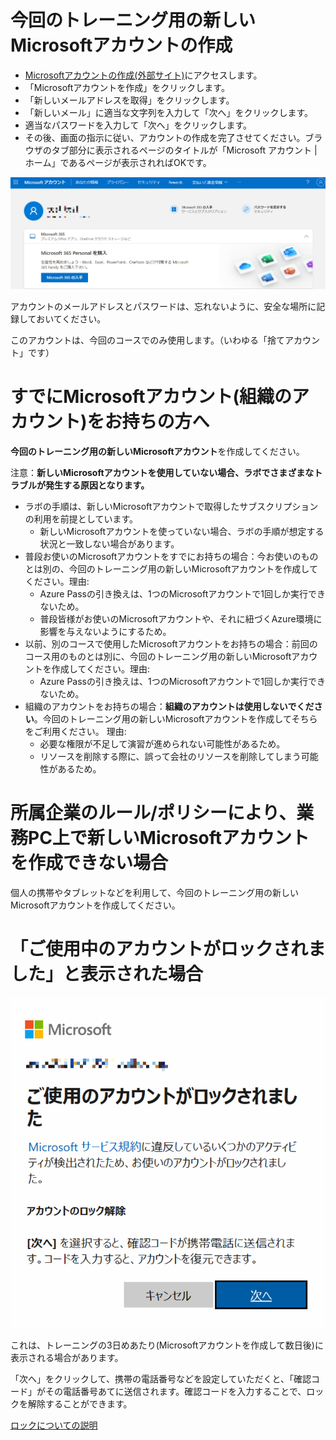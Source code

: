 
# 今回のトレーニング用の新しいMicrosoftアカウントの作成

- [Microsoftアカウントの作成(外部サイト)](https://account.microsoft.com/account/Account?lang=ja-JP)にアクセスします。
- 「Microsoftアカウントを作成」をクリックします。
- 「新しいメールアドレスを取得」をクリックします。
- 「新しいメール」に適当な文字列を入力して「次へ」をクリックします。
- 適当なパスワードを入力して「次へ」をクリックします。
- その後、画面の指示に従い、アカウントの作成を完了させてください。ブラウザのタブ部分に表示されるページのタイトルが「Microsoft アカウント | ホーム」であるページが表示されればOKです。

![](images/ss-2021-11-15-15-18-23.png)

アカウントのメールアドレスとパスワードは、忘れないように、安全な場所に記録しておいてください。

このアカウントは、今回のコースでのみ使用します。（いわゆる「捨てアカウント」です）

# すでにMicrosoftアカウント(組織のアカウント)をお持ちの方へ

**今回のトレーニング用の新しいMicrosoftアカウント**を作成してください。

注意：**新しいMicrosoftアカウントを使用していない場合、ラボでさまざまなトラブルが発生する原因となります。**

- ラボの手順は、新しいMicrosoftアカウントで取得したサブスクリプションの利用を前提としています。
  - 新しいMicrosoftアカウントを使っていない場合、ラボの手順が想定する状況と一致しない場合があります。
- 普段お使いのMicrosoftアカウントをすでにお持ちの場合：今お使いのものとは別の、今回のトレーニング用の新しいMicrosoftアカウントを作成してください。理由:
  - Azure Passの引き換えは、1つのMicrosoftアカウントで1回しか実行できないため。
  - 普段皆様がお使いのMicrosoftアカウントや、それに紐づくAzure環境に影響を与えないようにするため。
- 以前、別のコースで使用したMicrosoftアカウントをお持ちの場合：前回のコース用のものとは別に、今回のトレーニング用の新しいMicrosoftアカウントを作成してください。理由:
  - Azure Passの引き換えは、1つのMicrosoftアカウントで1回しか実行できないため。
- 組織のアカウントをお持ちの場合：**組織のアカウントは使用しないでください**。今回のトレーニング用の新しいMicrosoftアカウントを作成してそちらをご利用ください。 理由:
  - 必要な権限が不足して演習が進められない可能性があるため。
  - リソースを削除する際に、誤って会社のリソースを削除してしまう可能性があるため。

# 所属企業のルール/ポリシーにより、業務PC上で新しいMicrosoftアカウントを作成できない場合

個人の携帯やタブレットなどを利用して、今回のトレーニング用の新しいMicrosoftアカウントを作成してください。


# 「ご使用中のアカウントがロックされました」と表示された場合

![](images/ss-2021-11-15-15-16-52.png)

これは、トレーニングの3日めあたり(Microsoftアカウントを作成して数日後)に表示される場合があります。

「次へ」をクリックして、携帯の電話番号などを設定していただくと、「確認コード」がその電話番号あてに送信されます。確認コードを入力することで、ロックを解除することができます。

[ロックについての説明](https://support.microsoft.com/ja-jp/account-billing/%E3%82%A2%E3%82%AB%E3%82%A6%E3%83%B3%E3%83%88%E3%81%8C%E3%83%AD%E3%83%83%E3%82%AF%E3%81%95%E3%82%8C%E3%81%A6%E3%81%84%E3%82%8B-805e8b0d-4141-29b2-7b65-df6ff6c9ce27)

